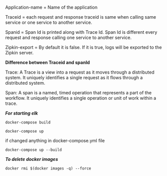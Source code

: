 Application-name = Name of the application

Traceid = each request and response traceid is same when calling same service or one service to another service.

Spanid = Span Id is printed along with Trace Id. Span Id is different every request and response calling one service to another service.

Zipkin-export = By default it is false. If it is true, logs will be exported to the Zipkin server.

**Difference between Traceid and spanId**

Trace: A Trace is a view into a request as it moves through a distributed system. It uniquely identifies a single request as it flows through a distributed system.

Span: A span is a named, timed operation that represents a part of the workflow. It uniquely identifies a single operation or unit of work within a trace.


***For starting elk***

`docker-compose build`

`docker-compose up`

if changed anything in docker-compose.yml file

`docker-compose up --build`

***To delete docker images***

`docker rmi $(docker images -q) --force`